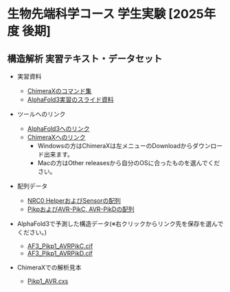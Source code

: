 <a name="section1"></a>
# 生物先端科学コース 学生実験 [2025年度 後期]

## 構造解析 実習テキスト・データセット

- 実習資料
    - [ChimeraXのコマンド集](https://raw.githubusercontent.com/CropEvol/lecture/master/data/ChimeraXコマンド.pdf)
	- [AlphaFold3実習のスライド資料](https://raw.githubusercontent.com/CropEvol/lecture/master/data/241128_実習資料.pdf)

- ツールへのリンク
    - [AlphaFold3へのリンク](https://alphafoldserver.com/about)
    - [ChimeraXへのリンク](https://www.cgl.ucsf.edu/chimerax/)
        - Windowsの方はChimeraXは左メニューのDownloadからダウンロード出来ます。
		- Macの方はOther releasesから自分のOSに合ったものを選んでください。

- 配列データ
    - [NRC0 HelperおよびSensorの配列](https://raw.githubusercontent.com/CropEvol/lecture/master/data/NRC0.fasta)
    - [PikpおよびAVR-PikC, AVR-PikDの配列](https://raw.githubusercontent.com/CropEvol/lecture/master/data/Pikp1_AVR_PikC_PikD_pep.fasta)

- AlphaFold3で予測した構造データ(※右クリックからリンク先を保存を選んでください。)
    - [AF3_Pikp1_AVRPikC.cif](https://raw.githubusercontent.com/CropEvol/lecture/master/data/AF3_Pikp1_AVRPikC.cif)
    - [AF3_Pikp1_AVRPikD.cif](https://raw.githubusercontent.com/CropEvol/lecture/master/data/AF3_Pikp1_AVRPikD.cif)

- ChimeraXでの解析見本
    - [Pikp1_AVR.cxs](https://raw.githubusercontent.com/CropEvol/lecture/master/data/Pikp1_AVR.cxs)
